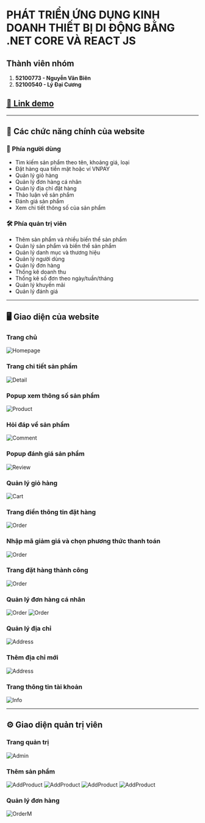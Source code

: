 # PHÁT TRIỂN ỨNG DỤNG KINH DOANH THIẾT BỊ DI ĐỘNG BẰNG .NET CORE VÀ REACT JS

## Thành viên nhóm
1. **52100773 - Nguyễn Văn Biên**
2. **52100540 - Lý Đại Cương**

## [🔗 Link demo](https://drive.google.com/drive/folders/1HkyrWAVhUt_-JMrWf0Jg5k5ujZRRW1RH?usp=sharing)

---

## 🌟 Các chức năng chính của website

### 👤 Phía người dùng
- Tìm kiếm sản phẩm theo tên, khoảng giá, loại
- Đặt hàng qua tiền mặt hoặc ví VNPAY
- Quản lý giỏ hàng
- Quản lý đơn hàng cá nhân
- Quản lý địa chỉ đặt hàng
- Thảo luận về sản phẩm
- Đánh giá sản phẩm
- Xem chi tiết thông số của sản phẩm

### 🛠️ Phía quản trị viên
- Thêm sản phẩm và nhiều biến thể sản phẩm
- Quản lý sản phẩm và biến thể sản phẩm
- Quản lý danh mục và thương hiệu
- Quản lý người dùng
- Quản lý đơn hàng
- Thống kê doanh thu
- Thống kê số đơn theo ngày/tuần/tháng
- Quản lý khuyến mãi
- Quản lý đánh giá

---

## 🖥️ Giao diện của website

### Trang chủ
![Homepage](https://imgur.com/PrpuW94.png)

### Trang chi tiết sản phẩm
![Detail](https://imgur.com/0pqEz1X.png)

### Popup xem thông số sản phẩm
![Product](https://imgur.com/Van0clX.png)

### Hỏi đáp về sản phẩm
![Comment](https://imgur.com/RCQWsxZ.png)

### Popup đánh giá sản phẩm
![Review](https://imgur.com/BwhFUU4.png)

### Quản lý giỏ hàng
![Cart](https://imgur.com/YB1lXqD.png)

### Trang điền thông tin đặt hàng
![Order](https://imgur.com/bOVSjxg.png)

### Nhập mã giảm giá và chọn phương thức thanh toán
![Order](https://imgur.com/wl1ZF46.png)

### Trang đặt hàng thành công
![Order](https://imgur.com/aKSP3Bi.png)

### Quản lý đơn hàng cá nhân
![Order](https://imgur.com/PhlYbvk.png)
![Order](https://imgur.com/XRjFt31.png)

### Quản lý địa chỉ
![Address](https://imgur.com/LjyRLkh.png)

### Thêm địa chỉ mới
![Address](https://imgur.com/e34v9BQ.png)

### Trang thông tin tài khoản
![Info](https://imgur.com/MPC75Cl.png)

---

## ⚙️ Giao diện quản trị viên

### Trang quản trị
![Admin](https://imgur.com/flEpxEh.png)

### Thêm sản phẩm
![AddProduct](https://imgur.com/kpbEgZF.png)
![AddProduct](https://imgur.com/6unj7KI.png)
![AddProduct](https://imgur.com/YcXQh6X.png)
![AddProduct](https://imgur.com/Pw2DK45.png)

### Quản lý đơn hàng
![OrderM](https://imgur.com/tYRlgJz.png)
